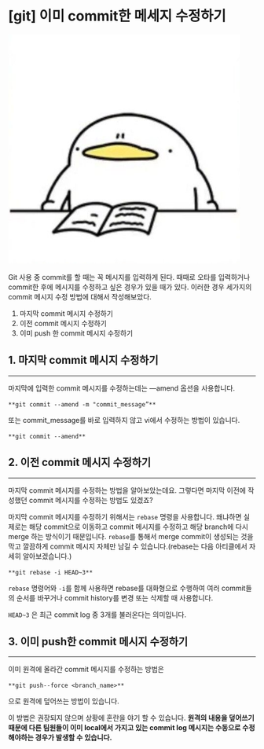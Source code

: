 # [git] 이미 commit한 메세지 수정하기

![Alt text](img/image.png)

Git 사용 중 commit를 할 때는 꼭 메시지를 입력하게 된다. 때때로 오타를 입력하거나 commit한 후에 메시지를 수정하고 싶은 경우가 있을 때가 있다. 이러한 경우 세가지의 commit 메시지 수정 방법에 대해서 작성해보았다.

1. 마지막 commit 메시지 수정하기
2. 이전 commit 메시지 수정하기
3. 이미 push 한 commit 메시지 수정하기

## 1. 마지막 commit 메시지 수정하기

---

마지막에 입력한 commit 메시지를 수정하는데는 —amend 옵션을 사용합니다.

`**git commit --amend -m "commit_message”**`

또는 commit_message를 바로 입력하지 않고 vi에서 수정하는 방법이 있습니다.

`**git commit --amend**`

## 2. 이전 commit 메시지 수정하기

---

마지막 commit 메시지를 수정하는 방법을 알아보았는데요. 그렇다면 마지막 이전에 작성했던 commit 메시지를 수정하는 방법도 있겠죠?

마지막 commit 메시지를 수정하기 위해서는 `rebase` 명령을 사용합니다. 왜냐하면 실제로는 해당 commit으로 이동하고 commit 메시지를 수정하고 해당 branch에 다시 merge 하는 방식이기 때문입니다. `rebase`를 통해서 merge commit이 생성되는 것을 막고 깔끔하게 commit 메시지 자체만 남길 수 있습니다.(rebase는 다음 아티클에서 자세히 알아보겠습니다.)

`**git rebase -i HEAD~3**`

`rebase` 명령어와 `-i`를 함께 사용하면 rebase를 대화형으로 수행하여 여러 commit들의 순서를 바꾸거나 commit history를 변경 또는 삭제할 때 사용합니다.

`HEAD~3` 은 최근 commit log 중 3개를 불러온다는 의미입니다.

## 3. 이미 push한 commit 메시지 수정하기

---

이미 원격에 올라간 commit 메시지를 수정하는 방법은

`**git push--force <branch_name>**`

으로 원격에 덮어쓰는 방법이 있습니다.

이 방법은 권장되지 않으며 상황에 혼란을 야기 할 수 있습니다. **원격의 내용을 덮어쓰기 때문에 다른 팀원들이 이미 local에서 가지고 있는 commit log 메시지는 수동으로 수정해야하는 경우가 발생할 수 있습니다.**
